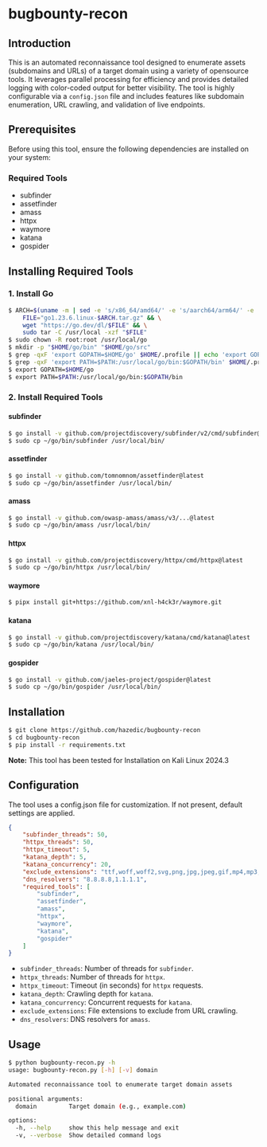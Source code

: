 # bugbounty-recon

## Introduction

This is an automated reconnaissance tool designed to enumerate assets (subdomains and URLs) of a target domain using a variety of opensource tools. It leverages parallel processing for efficiency and provides detailed logging with color-coded output for better visibility. The tool is highly configurable via a `config.json` file and includes features like subdomain enumeration, URL crawling, and validation of live endpoints.

## Prerequisites

Before using this tool, ensure the following dependencies are installed on your system:

### Required Tools

- subfinder
- assetfinder
- amass
- httpx
- waymore
- katana
- gospider

## Installing Required Tools

### 1. Install Go

```sh
$ ARCH=$(uname -m | sed -e 's/x86_64/amd64/' -e 's/aarch64/arm64/' -e 's/arm64/arm64/') && \
    FILE="go1.23.6.linux-$ARCH.tar.gz" && \
    wget "https://go.dev/dl/$FILE" && \
    sudo tar -C /usr/local -xzf "$FILE"
$ sudo chown -R root:root /usr/local/go
$ mkdir -p "$HOME/go/bin" "$HOME/go/src"
$ grep -qxF 'export GOPATH=$HOME/go' $HOME/.profile || echo 'export GOPATH=$HOME/go' >> $HOME/.profile
$ grep -qxF 'export PATH=$PATH:/usr/local/go/bin:$GOPATH/bin' $HOME/.profile || echo 'export PATH=$PATH:/usr/local/go/bin:$GOPATH/bin' >> $HOME/.profile
$ export GOPATH=$HOME/go
$ export PATH=$PATH:/usr/local/go/bin:$GOPATH/bin
```

### 2. Install Required Tools

#### subfinder

```sh
$ go install -v github.com/projectdiscovery/subfinder/v2/cmd/subfinder@latest
$ sudo cp ~/go/bin/subfinder /usr/local/bin/
```

#### assetfinder

```sh
$ go install -v github.com/tomnomnom/assetfinder@latest
$ sudo cp ~/go/bin/assetfinder /usr/local/bin/
```

#### amass

```sh
$ go install -v github.com/owasp-amass/amass/v3/...@latest
$ sudo cp ~/go/bin/amass /usr/local/bin/
```

#### httpx

```sh
$ go install -v github.com/projectdiscovery/httpx/cmd/httpx@latest
$ sudo cp ~/go/bin/httpx /usr/local/bin/
```

#### waymore

```sh
$ pipx install git+https://github.com/xnl-h4ck3r/waymore.git
```

#### katana

```sh
$ go install -v github.com/projectdiscovery/katana/cmd/katana@latest
$ sudo cp ~/go/bin/katana /usr/local/bin/
```

#### gospider

```sh
$ go install -v github.com/jaeles-project/gospider@latest
$ sudo cp ~/go/bin/gospider /usr/local/bin/
```

## Installation

```sh
$ git clone https://github.com/hazedic/bugbounty-recon
$ cd bugbounty-recon
$ pip install -r requirements.txt
```

**Note:** This tool has been tested for Installation on Kali Linux 2024.3

## Configuration

The tool uses a config.json file for customization. If not present, default settings are applied. 

```json
{
    "subfinder_threads": 50,
    "httpx_threads": 50,
    "httpx_timeout": 5,
    "katana_depth": 5,
    "katana_concurrency": 20,
    "exclude_extensions": "ttf,woff,woff2,svg,png,jpg,jpeg,gif,mp4,mp3,pdf,css,js,ico,eot",
    "dns_resolvers": "8.8.8.8,1.1.1.1",
    "required_tools": [
        "subfinder",
        "assetfinder",
        "amass",
        "httpx",
        "waymore",
        "katana",
        "gospider"
    ]
}
```

- `subfinder_threads`: Number of threads for `subfinder`.
- `httpx_threads`: Number of threads for `httpx`.
- `httpx_timeout`: Timeout (in seconds) for `httpx` requests.
- `katana_depth`: Crawling depth for `katana`.
- `katana_concurrency`: Concurrent requests for `katana`.
- `exclude_extensions`: File extensions to exclude from URL crawling.
- `dns_resolvers`: DNS resolvers for `amass`.

## Usage

```sh
$ python bugbounty-recon.py -h
usage: bugbounty-recon.py [-h] [-v] domain

Automated reconnaissance tool to enumerate target domain assets

positional arguments:
  domain         Target domain (e.g., example.com)

options:
  -h, --help     show this help message and exit
  -v, --verbose  Show detailed command logs
```
